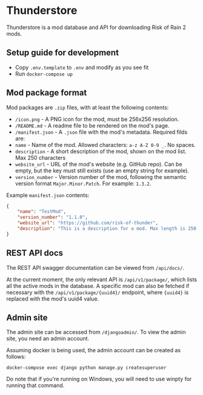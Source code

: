 # Thunderstore

Thunderstore is a mod database and API for downloading Risk of Rain 2 mods.


## Setup guide for development

- Copy `.env.template` to `.env` and modify as you see fit
- Run `docker-compose up`

## Mod package format

Mod packages are `.zip` files, with at least the following contents:

- `/icon.png` - A PNG icon for the mod, must be 256x256 resolution.
- `/README.md` - A readme file to be rendered on the mod's page.
- `/manifest.json` - A `.json` file with the mod's metadata. Required filds are:
 - `name` - Name of the mod. Allowed characters: `a-z A-Z 0-9 _`. No spaces.
 - `description` - A short description of the mod, shown on the mod list. Max
 250 characters
 - `website_url` - URL of the mod's website (e.g. GitHub repo). Can be empty,
 but the key must still exists (use an empty string for example).
 - `version_number` - Version number of the mod, following the semantic version
 format `Major.Minor.Patch`. For example: `1.3.2`.

Example `manifest.json` contents:
```json
{
    "name": "TestMod",
    "version_number": "1.1.0",
    "website_url": "https://github.com/risk-of-thunder",
    "description": "This is a description for a mod. Max length is 250 characters"
}
```

## REST API docs

The REST API swagger documentation can be viewed from `/api/docs/`.

At the current moment, the only relevant API is `/api/v1/package/`, which lists
all the active mods in the database. A specific mod can also be fetched if
necessary with the `/api/v1/package/{uuid4}/` endpoint, where `{uuid4}` is
replaced with the mod's uuid4 value.

## Admin site

The admin site can be accessed from `/djangoadmin/`. To view the admin site, you
need an admin account.

Assuming docker is being used, the admin account can be created as follows:
```
docker-compose exec django python manage.py createsuperuser
```

Do note that if you're running on Windows, you will need to use winpty for
running that command.
